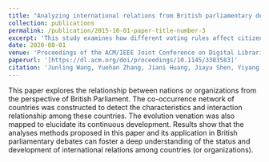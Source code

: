 ```yaml
---
title: "Analyzing international relations from British parliamentary debates"
collection: publications
permalink: /publication/2015-10-01-paper-title-number-3
excerpt: 'This study examines how different voting rules affect citizens'' perception of legitimacy in a democratic government, underscoring the importance of how preferences are expressed and considered in political decision-making.'
date: 2020-08-01
venue: 'Proceedings of the ACM/IEEE Joint Conference on Digital Libraries in 2020'
paperurl: '[https://dl.acm.org/doi/proceedings/10.1145/3383583]'
citation: 'Junling Wang, Yuehan Zhang, Jiani Huang, Jiayu Shen, Yiyang Wang, Jiamin Wang, Jiming Hu, Wei Lu. (2015). &quot;Analyzing international relations from British parliamentary debates.&quot; <i>Proceedings of the ACM/IEEE Joint Conference on Digital Libraries in 2020</i>. 2020.'
---
```


This paper explores the relationship between nations or organizations from the perspective of British Parliament. The co-occurrence network of countries was constructed to detect the characteristics and interaction relationship among these countries. The evolution venation was also mapped to elucidate its continuous development. Results show that the analyses methods proposed in this paper and its application in British parliamentary debates can foster a deep understanding of the status and development of international relations among countries (or organizations).
